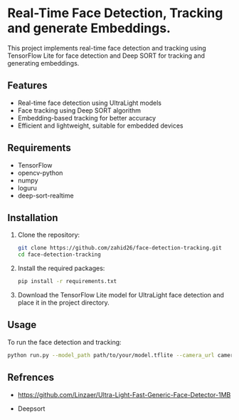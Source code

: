 # Real-Time Face Detection, Tracking and generate Embeddings.

This project implements real-time face detection and tracking using TensorFlow Lite for face detection and Deep SORT for tracking and generating embeddings.

## Features

- Real-time face detection using UltraLight models
- Face tracking using Deep SORT algorithm
- Embedding-based tracking for better accuracy
- Efficient and lightweight, suitable for embedded devices

## Requirements

- TensorFlow
- opencv-python
- numpy
- loguru
- deep-sort-realtime

## Installation

1. Clone the repository:
    ```bash
    git clone https://github.com/zahid26/face-detection-tracking.git
    cd face-detection-tracking
    ```

2. Install the required packages:
    ```bash
    pip install -r requirements.txt
    ```

3. Download the TensorFlow Lite model for UltraLight face detection and place it in the project directory.

## Usage

To run the face detection and tracking:

```bash
python run.py --model_path path/to/your/model.tflite --camera_url camera_index/camera_url
```

## Refrences

- https://github.com/Linzaer/Ultra-Light-Fast-Generic-Face-Detector-1MB

- Deepsort
